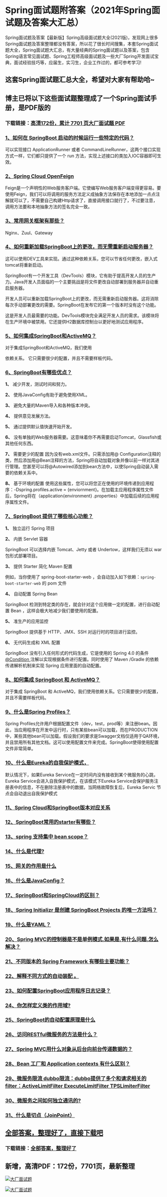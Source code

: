 # Spring面试题附答案（2021年Spring面试题及答案大汇总）

Spring面试题及答案【最新版】Spring高级面试题大全(2021版)，发现网上很多Spring面试题及答案整理都没有答案，所以花了很长时间搜集，本套Spring面试题大全，Spring面试题大汇总，有大量经典的Spring面试题以及答案，包含Spring语言常见面试题、Spring工程师高级面试题及一些大厂Spring开发面试宝典，面试经验技巧等，应届生，实习生，企业工作过的，都可参考学习!

## 这套Spring面试题汇总大全，希望对大家有帮助哈~ 

## 博主已将以下这些面试题整理成了一个Spring面试手册，是PDF版的

### 下载链接：[高清172份，累计 7701 页大厂面试题  PDF](https://github.com/javatechnorth/javanorth-itbooks/blob/master/docs/index.md)


### [1、如何在 SpringBoot 启动的时候运行一些特定的代码？](https://gitee.com/souyunku/NewDevBooks/blob/master/docs/Spring/Spring面试题附答案（2021年Spring面试题及答案大汇总）.md#1如何在-springboot-启动的时候运行一些特定的代码)  


可以实现接口 ApplicationRunner 或者 CommandLineRunner，这两个接口实现方式一样，它们都只提供了一个 run 方法，实现上述接口的类加入IOC容器即可生效。


### [2、Spring Cloud OpenFeign](https://gitee.com/souyunku/NewDevBooks/blob/master/docs/Spring/Spring面试题附答案（2021年Spring面试题及答案大汇总）.md#2spring-cloud-openfeign)  


Feign是一个声明性的Web服务客户端。它使编写Web服务客户端变得更容易。要使用Feign，我们可以将调用的服务方法定义成抽象方法保存在本地添加一点点注解就可以了，不需要自己构建Http请求了，直接调用接口就行了，不过要注意，调用方法要和本地抽象方法的签名完全一致。


### [3、常用网关框架有那些？](https://gitee.com/souyunku/NewDevBooks/blob/master/docs/Spring/Spring面试题附答案（2021年Spring面试题及答案大汇总）.md#3常用网关框架有那些)  


Nginx、Zuul、Gateway


### [4、如何重新加载SpringBoot上的更改，而无需重新启动服务器？](https://gitee.com/souyunku/NewDevBooks/blob/master/docs/Spring/Spring面试题附答案（2021年Spring面试题及答案大汇总）.md#4如何重新加载springboot上的更改而无需重新启动服务器)  


这可以使用DEV工具来实现。通过这种依赖关系，您可以节省任何更改，嵌入式tomcat将重新启动。

SpringBoot有一个开发工具（DevTools）模块，它有助于提高开发人员的生产力。Java开发人员面临的一个主要挑战是将文件更改自动部署到服务器并自动重启服务器。

开发人员可以重新加载SpringBoot上的更改，而无需重新启动服务器。这将消除每次手动部署更改的需要。SpringBoot在发布它的第一个版本时没有这个功能。

这是开发人员最需要的功能。DevTools模块完全满足开发人员的需求。该模块将在生产环境中被禁用。它还提供H2数据库控制台以更好地测试应用程序。


### [5、如何集成SpringBoot和ActiveMQ？](https://gitee.com/souyunku/NewDevBooks/blob/master/docs/Spring/Spring面试题附答案（2021年Spring面试题及答案大汇总）.md#5如何集成springboot和activemq)  


对于集成SpringBoot和ActiveMQ，我们使用

依赖关系。 它只需要很少的配置，并且不需要样板代码。


### [6、SpringBoot有哪些优点？](https://gitee.com/souyunku/NewDevBooks/blob/master/docs/Spring/Spring面试题附答案（2021年Spring面试题及答案大汇总）.md#6springboot有哪些优点)  


**1、** 减少开发，测试时间和努力。

**2、** 使用JavaConfig有助于避免使用XML。

**3、** 避免大量的Maven导入和各种版本冲突。

**4、** 提供意见发展方法。

**5、** 通过提供默认值快速开始开发。

**6、** 没有单独的Web服务器需要。这意味着你不再需要启动Tomcat，Glassfish或其他任何东西。

**7、** 需要更少的配置 因为没有web.xml文件。只需添加用@ Configuration注释的类，然后添加用@Bean注释的方法，Spring将自动加载对象并像以前一样对其进行管理。您甚至可以将@Autowired添加到bean方法中，以使Spring自动装入需要的依赖关系中。

**8、** 基于环境的配置 使用这些属性，您可以将您正在使用的环境传递到应用程序：-Dspring.profiles.active = {enviornment}。在加载主应用程序属性文件后，Spring将在（application{environment} .properties）中加载后续的应用程序属性文件。


### [7、SpringBoot 提供了哪些核心功能？](https://gitee.com/souyunku/NewDevBooks/blob/master/docs/Spring/Spring面试题附答案（2021年Spring面试题及答案大汇总）.md#7springboot-提供了哪些核心功能)  


**1、** 独立运行 Spring 项目

**2、** 内嵌 Servlet 容器

SpringBoot 可以选择内嵌 Tomcat、Jetty 或者 Undertow，这样我们无须以 war 包形式部署项目。

**3、** 提供 Starter 简化 Maven 配置

例如，当你使用了 spring-boot-starter-web ，会自动加入如下依赖：`spring-boot-starter-web` 的 pom 文件

**4、** 自动配置 Spring Bean

SpringBoot 检测到特定类的存在，就会针对这个应用做一定的配置，进行自动配置 Bean ，这样会极大地减少我们要使用的配置。

**5、** 准生产的应用监控

SpringBoot 提供基于 HTTP、JMX、SSH 对运行时的项目进行监控。

**6、** 无代码生成和 XML 配置

SpringBoot 没有引入任何形式的代码生成，它是使用的 Spring 4.0 的条件 [@Condition ](/Condition ) 注解以实现根据条件进行配置。同时使用了 Maven /Gradle 的依赖传递解析机制来实现 Spring 应用里面的自动配置。


### [8、如何集成 SpringBoot 和 ActiveMQ？](https://gitee.com/souyunku/NewDevBooks/blob/master/docs/Spring/Spring面试题附答案（2021年Spring面试题及答案大汇总）.md#8如何集成-springboot-和-activemq)  


对于集成 SpringBoot 和 ActiveMQ，我们使用依赖关系。它只需要很少的配置，并且不需要样板代码。


### [9、什么是Spring Profiles？](https://gitee.com/souyunku/NewDevBooks/blob/master/docs/Spring/Spring面试题附答案（2021年Spring面试题及答案大汇总）.md#9什么是spring-profiles)  


Spring Profiles允许用户根据配置文件（dev，test，prod等）来注册bean。因此，当应用程序在开发中运行时，只有某些bean可以加载，而在PRODUCTION中，某些其他bean可以加载。假设我们的要求是Swagger文档仅适用于QA环境，并且禁用所有其他文档。这可以使用配置文件来完成。SpringBoot使得使用配置文件非常简单。


### [10、什么是Eureka的自我保护模式，](https://gitee.com/souyunku/NewDevBooks/blob/master/docs/Spring/Spring面试题附答案（2021年Spring面试题及答案大汇总）.md#10什么是eureka的自我保护模式)  


默认情况下，如果Eureka Service在一定时间内没有接收到某个微服务的心跳，Eureka Service会进入自我保护模式，在该模式下Eureka Service会保护服务注册表中的信息，不在删除注册表中的数据，当网络故障恢复后，Eureka Servic 节点会自动退出自我保护模式


### [11、Spring Cloud和SpringBoot版本对应关系](https://gitee.com/souyunku/NewDevBooks/blob/master/docs/Spring/Spring面试题附答案（2021年Spring面试题及答案大汇总）.md#11spring-cloud和springboot版本对应关系)  

### [12、SpringBoot常用的starter有哪些？](https://gitee.com/souyunku/NewDevBooks/blob/master/docs/Spring/Spring面试题附答案（2021年Spring面试题及答案大汇总）.md#12springboot常用的starter有哪些)  

### [13、spring 支持集中 bean scope？](https://gitee.com/souyunku/NewDevBooks/blob/master/docs/Spring/Spring面试题附答案（2021年Spring面试题及答案大汇总）.md#13spring-支持集中-bean-scope)  

### [14、什么是代理?](https://gitee.com/souyunku/NewDevBooks/blob/master/docs/Spring/Spring面试题附答案（2021年Spring面试题及答案大汇总）.md#14什么是代理)  

### [15、网关的作用是什么](https://gitee.com/souyunku/NewDevBooks/blob/master/docs/Spring/Spring面试题附答案（2021年Spring面试题及答案大汇总）.md#15网关的作用是什么)  

### [16、什么是JavaConfig？](https://gitee.com/souyunku/NewDevBooks/blob/master/docs/Spring/Spring面试题附答案（2021年Spring面试题及答案大汇总）.md#16什么是javaconfig)  

### [17、SpringBoot和SpringCloud的区别？](https://gitee.com/souyunku/NewDevBooks/blob/master/docs/Spring/Spring面试题附答案（2021年Spring面试题及答案大汇总）.md#17springboot和springcloud的区别)  

### [18、Spring Initializr 是创建 SpringBoot Projects 的唯一方法吗？](https://gitee.com/souyunku/NewDevBooks/blob/master/docs/Spring/Spring面试题附答案（2021年Spring面试题及答案大汇总）.md#18spring-initializr-是创建-springboot-projects-的唯一方法吗)  

### [19、什么是YAML？](https://gitee.com/souyunku/NewDevBooks/blob/master/docs/Spring/Spring面试题附答案（2021年Spring面试题及答案大汇总）.md#19什么是yaml)  

### [20、Spring MVC的控制器是不是单例模式,如果是,有什么问题,怎么解决？](https://gitee.com/souyunku/NewDevBooks/blob/master/docs/Spring/Spring面试题附答案（2021年Spring面试题及答案大汇总）.md#20spring-mvc的控制器是不是单例模式,如果是,有什么问题,怎么解决)  

### [21、不同版本的 Spring Framework 有哪些主要功能？](https://gitee.com/souyunku/NewDevBooks/blob/master/docs/Spring/Spring面试题附答案（2021年Spring面试题及答案大汇总）.md#21不同版本的-spring-framework-有哪些主要功能)  

### [22、解释不同方式的自动装配 。](https://gitee.com/souyunku/NewDevBooks/blob/master/docs/Spring/Spring面试题附答案（2021年Spring面试题及答案大汇总）.md#22解释不同方式的自动装配-。)  

### [23、如何配置SpringBoot应用程序日志记录？](https://gitee.com/souyunku/NewDevBooks/blob/master/docs/Spring/Spring面试题附答案（2021年Spring面试题及答案大汇总）.md#23如何配置springboot应用程序日志记录)  

### [24、你怎样定义类的作用域?](https://gitee.com/souyunku/NewDevBooks/blob/master/docs/Spring/Spring面试题附答案（2021年Spring面试题及答案大汇总）.md#24你怎样定义类的作用域)  

### [25、SpringBoot的自动配置原理是什么](https://gitee.com/souyunku/NewDevBooks/blob/master/docs/Spring/Spring面试题附答案（2021年Spring面试题及答案大汇总）.md#25springboot的自动配置原理是什么)  

### [26、访问RESTful微服务的方法是什么？](https://gitee.com/souyunku/NewDevBooks/blob/master/docs/Spring/Spring面试题附答案（2021年Spring面试题及答案大汇总）.md#26访问restful微服务的方法是什么)  

### [27、Spring MVC用什么对象从后台向前台传递数据的？](https://gitee.com/souyunku/NewDevBooks/blob/master/docs/Spring/Spring面试题附答案（2021年Spring面试题及答案大汇总）.md#27spring-mvc用什么对象从后台向前台传递数据的)  

### [28、Bean 工厂和 Application contexts 有什么区别？](https://gitee.com/souyunku/NewDevBooks/blob/master/docs/Spring/Spring面试题附答案（2021年Spring面试题及答案大汇总）.md#28bean-工厂和-application-contexts-有什么区别)  

### [29、微服务限流 dubbo限流：dubbo提供了多个和请求相关的filter：ActiveLimitFilter ExecuteLimitFilter TPSLimiterFilter](https://gitee.com/souyunku/NewDevBooks/blob/master/docs/Spring/Spring面试题附答案（2021年Spring面试题及答案大汇总）.md#29微服务限流-dubbo限流：dubbo提供了多个和请求相关的filter：activelimitfilter-executelimitfilter-tpslimiterfilter)  

### [30、微服务之间如何独立通讯的?](https://gitee.com/souyunku/NewDevBooks/blob/master/docs/Spring/Spring面试题附答案（2021年Spring面试题及答案大汇总）.md#30微服务之间如何独立通讯的)  

### [31、什么是切点（JoinPoint）](https://gitee.com/souyunku/NewDevBooks/blob/master/docs/Spring/Spring面试题附答案（2021年Spring面试题及答案大汇总）.md#31什么是切点joinpoint)  





## [全部答案，整理好了，直接下载吧](https://gitee.com/souyunku/DevBooks/blob/master/docs/daan.md)

### 下载链接：[全部答案，整理好了](https://gitee.com/souyunku/NewDevBooks/blob/master/docs/daan.md)




## 新增，高清PDF：172份，7701页，最新整理

[![大厂面试题](https://www.souyunku.com/wp-content/uploads/weixin/mst.png "架构师专栏")](https://www.souyunku.com/wp-content/uploads/weixin/githup-weixin.png "架构师专栏")

[![大厂面试题](https://www.souyunku.com/wp-content/uploads/weixin/githup-weixin.png "架构师专栏")](https://www.souyunku.com/wp-content/uploads/weixin/githup-weixin.png "架构师专栏")
